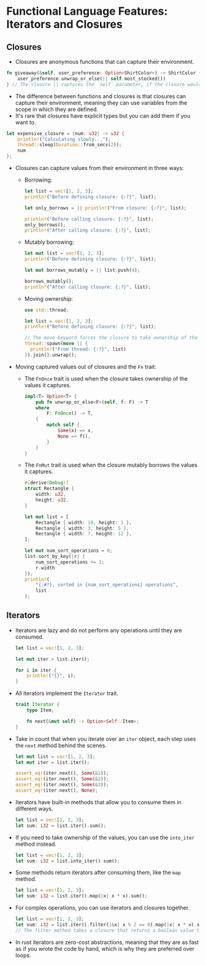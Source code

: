 # Functional Language Features: Iterators and Closures

## Closures

- Closures are anonymous functions that can capture their environment.

```rust
fn giveaway(&self, user_preference: Option<ShirtColor>) -> ShirtColor {
    user_preference.unwrap_or_else(|| self.most_stocked())
} // The closure || captures the `self` parameter, if the closure would need parameters, they would be inside the pipes.
```

- The difference between functions and closures is that closures can capture their environment, meaning they can use variables from the scope in which they are defined.
- It's rare that closures have explicit types but you can add them if you want to.

```rust
let expensive_closure = |num: u32| -> u32 {
    println!("Calculating slowly...");
    thread::sleep(Duration::from_secs(2));
    num
};
```

- Closures can capture values from their environment in three ways:

  - Borrowing:

    ```Rust
    let list = vec![1, 2, 3];
    println!("Before defining closure: {:?}", list);

    let only_borrows = || println!("From closure: {:?}", list);

    println!("Before calling closure: {:?}", list);
    only_borrows();
    println!("After calling closure: {:?}", list);
    ```

  - Mutably borrowing:

    ```Rust
    let mut list = vec![1, 2, 3];
    println!("Before defining closure: {:?}", list);

    let mut borrows_mutably = || list.push(4);

    borrows_mutably();
    println!("After calling closure: {:?}", list);
    ```

  - Moving ownership:

    ```Rust
    use std::thread;

    let list = vec![1, 2, 3];
    println!("Before defining closure: {:?}", list);

    // The move keyword forces the closure to take ownership of the values it uses.
    thread::spawn(move || {
      println!("From thread: {:?}", list)
    }).join().unwrap();
    ```

- Moving captured values out of closures and the `Fn` trait:

  - The `FnOnce` trait is used when the closure takes ownership of the values it captures.

    ```Rust
    impl<T> Option<T> {
        pub fn unwrap_or_else<F>(self, f: F) -> T
        where
            F: FnOnce() -> T,
        {
            match self {
                Some(x) => x,
                None => f(),
            }
        }
    }
    ```

  - The `FnMut` trait is used when the closure mutably borrows the values it captures.

    ```Rust
    #[derive(Debug)]
    struct Rectangle {
        width: u32,
        height: u32,
    }

    let mut list = [
        Rectangle { width: 10, height: 1 },
        Rectangle { width: 3, height: 5 },
        Rectangle { width: 7, height: 12 },
    ];

    let mut num_sort_operations = 0;
    list.sort_by_key(|r| {
        num_sort_operations += 1;
        r.width
    });
    println!(
        "{:#?}, sorted in {num_sort_operations} operations",
        list
    );
    ```

## Iterators

- Iterators are lazy and do not perform any operations until they are consumed.

  ```rust
  let list = vec![1, 2, 3];

  let mut iter = list.iter();

  for i in iter {
      println!("{}", i);
  }
  ```

- All iterators implement the `Iterator` trait.

  ```rust
  trait Iterator {
      type Item;

      fn next(&mut self) -> Option<Self::Item>;
  }
  ```

- Take in count that when you iterate over an `iter` object, each step uses the `next` method behind the scenes.

  ```rust
  let mut list = vec![1, 2, 3];
  let mut iter = list.iter();

  assert_eq!(iter.next(), Some(&1));
  assert_eq!(iter.next(), Some(&2));
  assert_eq!(iter.next(), Some(&3));
  assert_eq!(iter.next(), None);
  ```

- Iterators have built-in methods that allow you to consume them in different ways.

  ```rust
  let list = vec![1, 2, 3];
  let sum: i32 = list.iter().sum();
  ```

- If you need to take ownership of the values, you can use the `into_iter` method instead.

  ```rust
  let list = vec![1, 2, 3];
  let sum: i32 = list.into_iter().sum();
  ```

- Some methods return iterators after consuming them, like the `map` method.

  ```rust
  let list = vec![1, 2, 3];
  let sum: i32 = list.iter().map(|x| x * x).sum();
  ```

- For complex operations, you can use iterators and closures together.

  ```rust
  let list = vec![1, 2, 3];
  let sum: i32 = list.iter().filter(|&x| x % 2 == 0).map(|x| x * x).sum();
  // The filter method takes a closure that returns a boolean value to determine if the value should be included in the iterator.
  ```

- In rust iterators are zero-cost abstractions, meaning that they are as fast as if you wrote the code by hand, which is why they are preferred over loops.
